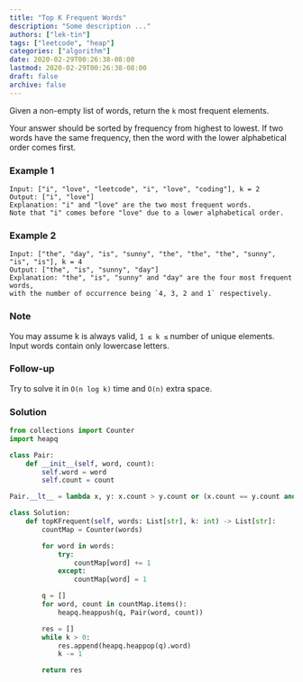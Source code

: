 ```yaml
---
title: "Top K Frequent Words"
description: "Some description ..."
authors: ["lek-tin"]
tags: ["leetcode", "heap"]
categories: ["algorithm"]
date: 2020-02-29T00:26:38-08:00
lastmod: 2020-02-29T00:26:38-08:00
draft: false
archive: false
---
```

Given a non-empty list of words, return the `k` most frequent elements.  

Your answer should be sorted by frequency from highest to lowest. If two words have the same frequency, then the word with the lower alphabetical order comes first.  

### Example 1

```
Input: ["i", "love", "leetcode", "i", "love", "coding"], k = 2
Output: ["i", "love"]
Explanation: "i" and "love" are the two most frequent words.
Note that "i" comes before "love" due to a lower alphabetical order.
```

### Example 2

```
Input: ["the", "day", "is", "sunny", "the", "the", "the", "sunny", "is", "is"], k = 4
Output: ["the", "is", "sunny", "day"]
Explanation: "the", "is", "sunny" and "day" are the four most frequent words,
with the number of occurrence being `4, 3, 2 and 1` respectively.
```

### Note

You may assume k is always valid, `1 ≤ k ≤` number of unique elements.
Input words contain only lowercase letters.

### Follow-up

Try to solve it in `O(n log k)` time and `O(n)` extra space.

### Solution
```python
from collections import Counter
import heapq

class Pair:
    def __init__(self, word, count):
        self.word = word
        self.count = count

Pair.__lt__ = lambda x, y: x.count > y.count or (x.count == y.count and x.word < y.word)

class Solution:
    def topKFrequent(self, words: List[str], k: int) -> List[str]:
        countMap = Counter(words)

        for word in words:
            try:
                countMap[word] += 1
            except:
                countMap[word] = 1

        q = []
        for word, count in countMap.items():
            heapq.heappush(q, Pair(word, count))

        res = []
        while k > 0:
            res.append(heapq.heappop(q).word)
            k -= 1

        return res
```
